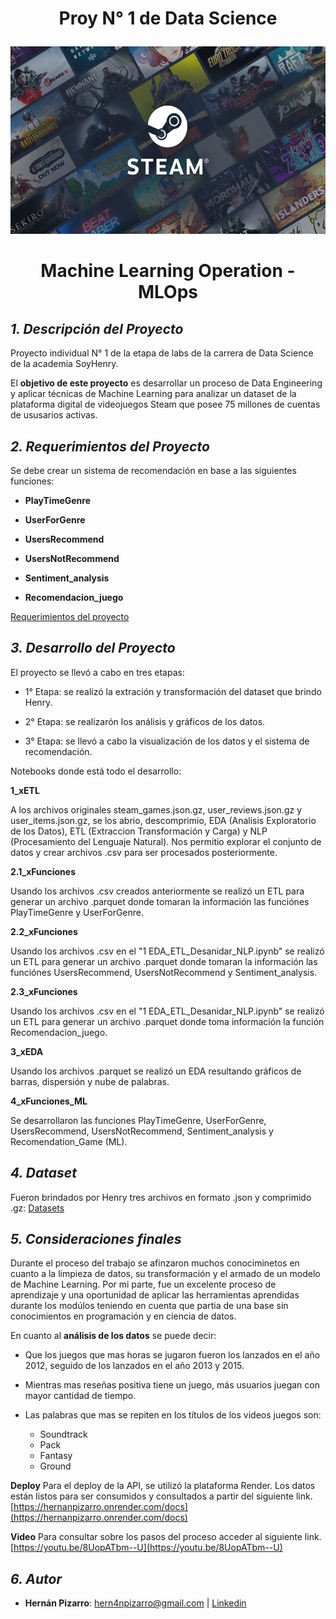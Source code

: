 #  **<p align="center"> Proy N° 1 de Data Science</p>** 

<img src="5_Imagenes\juegossteam.jpg" width="1010" height="300">

# <p align="center">Machine Learning Operation - MLOps</p>


## *1. Descripción del Proyecto*

Proyecto individual N° 1 de la etapa de labs de la carrera de Data Science de la academia SoyHenry.

El **objetivo de este proyecto** es desarrollar un proceso de Data Engineering y aplicar técnicas de Machine Learning para analizar un dataset de la plataforma digital de videojuegos Steam que posee 75 millones de cuentas de ususarios activas.

## *2. Requerimientos del Proyecto*

Se debe crear un sistema de recomendación en base a las siguientes funciones:

- **PlayTimeGenre**

- **UserForGenre**

- **UsersRecommend**

- **UsersNotRecommend**

- **Sentiment_analysis**
 
- **Recomendacion_juego**

[Requerimientos del proyecto](https://github.com/soyHenry/PI_ML_OPS/tree/PT)

## *3. Desarrollo del Proyecto*

El proyecto se llevó a cabo en tres etapas:

- 1° Etapa: se realizó la extración y transformación del dataset que brindo Henry.

- 2° Etapa: se realizarón los análisis y gráficos de los datos.

- 3° Etapa: se llevó a cabo la visualización de los datos y el sistema de recomendación.

Notebooks donde está todo el desarrollo:

**1_xETL**

A los archivos originales steam_games.json.gz, user_reviews.json.gz y user_items.json.gz, se los abrio, descomprimio, EDA (Analisis Exploratorio de los Datos), ETL (Extraccion Transformación y Carga) y NLP (Procesamiento del Lenguaje Natural). Nos permitio explorar el conjunto de datos y crear archivos .csv para ser procesados posteriormente. 

**2.1_xFunciones**

Usando los archivos .csv creados anteriormente se realizó un ETL para generar un archivo .parquet donde tomaran la información las funciónes PlayTimeGenre y UserForGenre.

**2.2_xFunciones**

Usando los archivos .csv  en el "1 EDA_ETL_Desanidar_NLP.ipynb" se realizó un ETL para generar un archivo .parquet donde tomaran la información las funciónes UsersRecommend, UsersNotRecommend y Sentiment_analysis.

**2.3_xFunciones**

Usando los archivos .csv  en el "1 EDA_ETL_Desanidar_NLP.ipynb" se realizó un ETL para generar un archivo .parquet donde toma información la función Recomendacion_juego.

**3_xEDA**

Usando los archivos .parquet se realizó un EDA resultando gráficos de barras, dispersión y nube de palabras.

**4_xFunciones_ML**

Se desarrollaron las funciones PlayTimeGenre, UserForGenre, UsersRecommend, UsersNotRecommend, Sentiment_analysis y Recomendation_Game (ML).


## *4. Dataset*

Fueron brindados por Henry tres archivos en formato .json y comprimido .gz:
[Datasets](https://drive.google.com/drive/folders/1HqBG2-sUkz_R3h1dZU5F2uAzpRn7BSpj)

## *5. Consideraciones finales*

Durante el proceso del trabajo se afinzaron muchos conociminetos en cuanto a la limpieza de datos, su transformación y el armado de un modelo de Machine Learning. Por mi parte, fue un excelente proceso de aprendizaje y una oportunidad de aplicar las herramientas aprendidas durante los modúlos teniendo en cuenta que partia de una base sin conocimientos en programación y en ciencia de datos.

En cuanto al **análisis de los datos** se puede decir: 

- Que los juegos que mas horas se jugaron fueron los lanzados en el año 2012, seguido de los lanzados en el año 2013 y 2015.

- Mientras mas reseñas positiva tiene un juego, más usuarios juegan con mayor cantidad de tiempo.

- Las palabras que mas se repiten en los títulos de los videos juegos son:

   - Soundtrack
   - Pack
   - Fantasy
   - Ground


**Deploy**
Para el deploy de la API, se utilizó la plataforma Render. Los datos están listos para ser consumidos y consultados a partir del siguiente link. [https://hernanpizarro.onrender.com/docs](https://hernanpizarro.onrender.com/docs)

**Video**
Para consultar sobre los pasos del proceso acceder al siguiente link. [https://youtu.be/8UopATbm--U](https://youtu.be/8UopATbm--U)


## *6. Autor*

- **Hernán Pizarro**: hern4npizarro@gmail.com | [Linkedin](https://www.linkedin.com/in/hern%C3%A1n-pizarro-683679268/)
